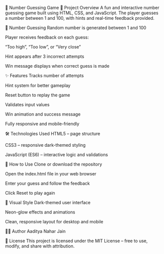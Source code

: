 🎯 Number Guessing Game
📌 Project Overview
A fun and interactive number guessing game built using HTML, CSS, and JavaScript. The player guesses a number between 1 and 100, with hints and real-time feedback provided.

🔢 Number Guessing
Random number is generated between 1 and 100

Player receives feedback on each guess:

“Too high”, “Too low”, or “Very close”

Hint appears after 3 incorrect attempts

Win message displays when correct guess is made

✨ Features
Tracks number of attempts

Hint system for better gameplay

Reset button to replay the game

Validates input values

Win animation and success message

Fully responsive and mobile-friendly

🛠️ Technologies Used
HTML5 – page structure

CSS3 – responsive dark-themed styling

JavaScript (ES6) – interactive logic and validations

🚀 How to Use
Clone or download the repository

Open the index.html file in your web browser

Enter your guess and follow the feedback

Click Reset to play again

🎨 Visual Style
Dark-themed user interface

Neon-glow effects and animations

Clean, responsive layout for desktop and mobile

👨‍💻 Author
Aaditya Nahar Jain

📄 License
This project is licensed under the MIT License – free to use, modify, and share with attribution.
